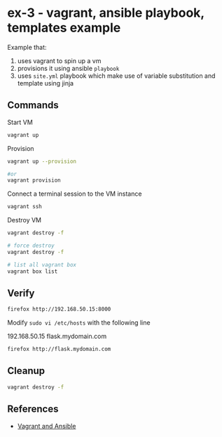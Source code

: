 # ex-3 - vagrant, ansible playbook, templates example

Example that:

 1. uses vagrant to spin up a vm
 2. provisions it using ansible `playbook`
 3. uses `site.yml` playbook which make use of variable substitution and template using jinja

## Commands

Start VM

```sh
vagrant up
```

Provision

```sh
vagrant up --provision

#or
vagrant provision
```

Connect a terminal session to the VM instance

```sh
vagrant ssh
```

Destroy VM

```sh
vagrant destroy -f

# force destroy
vagrant destroy -f
```

```sh
# list all vagrant box
vagrant box list
```

## Verify

```sh
firefox http://192.168.50.15:8000
```

Modify `sudo vi /etc/hosts` with the following line

192.168.50.15 flask.mydomain.com

```sh
firefox http://flask.mydomain.com
```

## Cleanup

```sh
vagrant destroy -f
```

## References

* [Vagrant and Ansible](https://www.bogotobogo.com/DevOps/Vagrant/Vagrant_Ansible.php)
